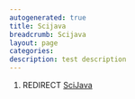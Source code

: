 ```yaml
---
autogenerated: true
title: Scijava
breadcrumb: Scijava
layout: page
categories: 
description: test description
---
```


1.  REDIRECT [SciJava](SciJava)
